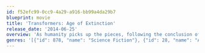 ```yaml
---
id: f52efc99-0cc9-4a29-a916-bb99a4da29b7
blueprint: movie
title: 'Transformers: Age of Extinction'
release_date: '2014-06-25'
overview: 'As humanity picks up the pieces, following the conclusion of "Transformers: Dark of the Moon," Autobots and Decepticons have all but vanished from the face of the planet. However, a group of powerful, ingenious businessman and scientists attempt to learn from past Transformer incursions and push the boundaries of technology beyond what they can control - all while an ancient, powerful Transformer menace sets Earth in his cross-hairs.'
genres: '[{"id": 878, "name": "Science Fiction"}, {"id": 28, "name": "Action"}, {"id": 12, "name": "Adventure"}]'
---
```

